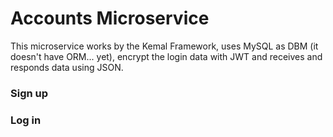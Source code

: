 # Accounts Microservice

  This microservice works by the Kemal Framework, uses MySQL as DBM (it doesn't have ORM... yet), encrypt the login data with JWT and receives and responds data       using JSON.
  
  <h3> Sign up </h3>
  
  
  
  <h3> Log in </h3>
